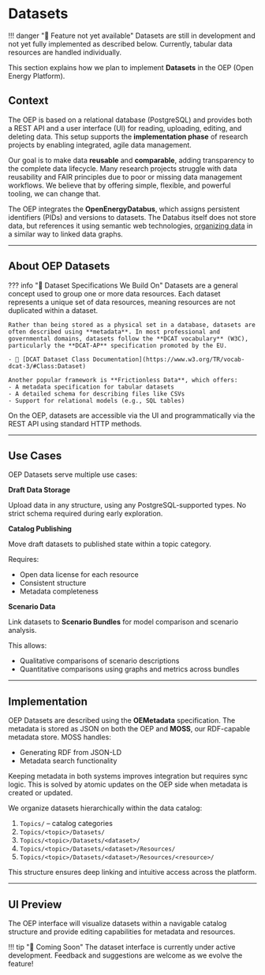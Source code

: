 <!--
SPDX-FileCopyrightText: 2025 Jonas Huber <https://github.com/jh-RLI> © Reiner Lemoine Institut

SPDX-License-Identifier: CC0-1.0
-->

# Datasets

!!! danger "🚧 Feature not yet available"
    Datasets are still in development and not yet fully implemented as described below. Currently, tabular data resources are handled individually.

This section explains how we plan to implement **Datasets** in the OEP (Open Energy Platform).

## Context

The OEP is based on a relational database (PostgreSQL) and provides both a REST API and a user interface (UI) for reading, uploading, editing, and deleting data. This setup supports the **implementation phase** of research projects by enabling integrated, agile data management.

Our goal is to make data **reusable** and **comparable**, adding transparency to the complete data lifecycle. Many research projects struggle with data reusability and FAIR principles due to poor or missing data management workflows. We believe that by offering simple, flexible, and powerful tooling, we can change that.

The OEP integrates the **OpenEnergyDatabus**, which assigns persistent identifiers (PIDs) and versions to datasets. The Databus itself does not store data, but references it using semantic web technologies, [organizing data](https://dbpedia.gitbook.io/databus/model/how-to#general-structure) in a similar way to linked data graphs.

---

## About OEP Datasets

??? info "🧩 Dataset Specifications We Build On"
    Datasets are a general concept used to group one or more data resources. Each dataset represents a unique set of data resources, meaning resources are not duplicated within a dataset.

    Rather than being stored as a physical set in a database, datasets are often described using **metadata**. In most professional and governmental domains, datasets follow the **DCAT vocabulary** (W3C), particularly the **DCAT-AP** specification promoted by the EU.

    - 🔗 [DCAT Dataset Class Documentation](https://www.w3.org/TR/vocab-dcat-3/#Class:Dataset)

    Another popular framework is **Frictionless Data**, which offers:
    - A metadata specification for tabular datasets
    - A detailed schema for describing files like CSVs
    - Support for relational models (e.g., SQL tables)

On the OEP, datasets are accessible via the UI and programmatically via the REST API using standard HTTP methods.

---

## Use Cases

OEP Datasets serve multiple use cases:

**Draft Data Storage**

Upload data in any structure, using any PostgreSQL-supported types. No strict schema required during early exploration.

**Catalog Publishing**

Move draft datasets to published state within a topic category.

Requires:

- Open data license for each resource
- Consistent structure
- Metadata completeness

**Scenario Data**

Link datasets to **Scenario Bundles** for model comparison and scenario analysis.

This allows:

- Qualitative comparisons of scenario descriptions
- Quantitative comparisons using graphs and metrics across bundles

---

## Implementation

OEP Datasets are described using the **OEMetadata** specification. The metadata is stored as JSON on both the OEP and **MOSS**, our RDF-capable metadata store. MOSS handles:

- Generating RDF from JSON-LD
- Metadata search functionality

Keeping metadata in both systems improves integration but requires sync logic. This is solved by atomic updates on the OEP side when metadata is created or updated.

We organize datasets hierarchically within the data catalog:

1. `Topics/` – catalog categories
2. `Topics/<topic>/Datasets/`
3. `Topics/<topic>/Datasets/<dataset>/`
4. `Topics/<topic>/Datasets/<dataset>/Resources/`
5. `Topics/<topic>/Datasets/<dataset>/Resources/<resource>/`

This structure ensures deep linking and intuitive access across the platform.

---

## UI Preview

The OEP interface will visualize datasets within a navigable catalog structure and provide editing capabilities for metadata and resources.

!!! tip "🌱 Coming Soon"
    The dataset interface is currently under active development. Feedback and suggestions are welcome as we evolve the feature!
